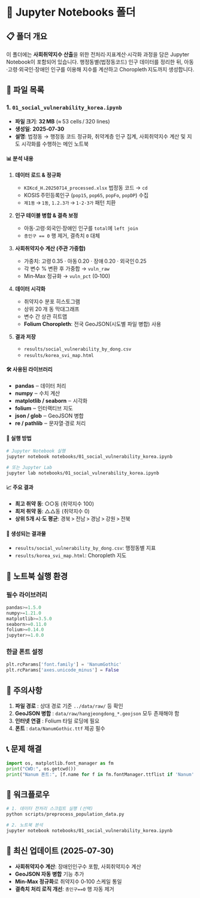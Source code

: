 # 📓 Jupyter Notebooks 폴더

## 📋 폴더 개요

이 폴더에는 **사회취약지수 산출**을 위한 전처리·지표계산·시각화 과정을 담은 Jupyter Notebook이 포함되어 있습니다. 행정동별(법정동코드) 인구 데이터를 정리한 뒤, 아동·고령·외국인·장애인 인구를 이용해 지수를 계산하고 Choropleth 지도까지 생성합니다.

## 📁 파일 목록

### 1. `01_social_vulnerability_korea.ipynb`

* **파일 크기**: **32 MB** (≈ 53 cells / 320 lines)
* **생성일**: **2025‑07‑30**
* **설명**: 법정동 → 행정동 코드 정규화, 취약계층 인구 집계, 사회취약지수 계산 및 지도 시각화를 수행하는 메인 노트북

#### 📊 분석 내용

1. **데이터 로드 & 정규화**

   * `KIKcd_H.20250714_processed.xlsx` 법정동 코드 → `cd`
   * KOSIS 주민등록인구 (`pop15`, `pop65`, `popFo`, `popDP`) 수집
   * `제1동` → `1동`, `1.2.3가` → `1·2·3가` 패턴 치환

2. **인구 테이블 병합 & 결측 보정**

   * 아동·고령·외국인·장애인 인구를 `total`에 `left join`
   * `총인구 == 0` 행 제거, 결측치 `0` 대체

3. **사회취약지수 계산 (주관 가중합)**

   * 가중치: 고령 0.35 · 아동 0.20 · 장애 0.20 · 외국인 0.25
   * 각 변수 % 변환 후 가중합 → `vuln_raw`
   * Min‑Max 정규화 → `vuln_pct` (0‑100)

4. **데이터 시각화**

   * 취약지수 분포 히스토그램
   * 상위 20 개 동 막대그래프
   * 변수 간 상관 히트맵
   * **Folium Choropleth**: 전국 GeoJSON(시도별 파일 병합) 사용

5. **결과 저장**

   * `results/social_vulnerability_by_dong.csv`
   * `results/korea_svi_map.html`

#### 🛠️ 사용된 라이브러리

* **pandas** ‒ 데이터 처리
* **numpy** ‒ 수치 계산
* **matplotlib / seaborn** ‒ 시각화
* **folium** ‒ 인터랙티브 지도
* **json / glob** ‒ GeoJSON 병합
* **re / pathlib** ‒ 문자열·경로 처리

#### 🎯 실행 방법

```bash
# Jupyter Notebook 실행
jupyter notebook notebooks/01_social_vulnerability_korea.ipynb

# 또는 Jupyter Lab
jupyter lab notebooks/01_social_vulnerability_korea.ipynb
```

#### 📈 주요 결과

* **최고 취약 동**: ○○동 (취약지수 100)
* **최저 취약 동**: △△동 (취약지수 0)
* **상위 5개 시·도 평균**: 경북 > 전남 > 경남 > 강원 > 전북

#### 💾 생성되는 결과물

* `results/social_vulnerability_by_dong.csv`: 행정동별 지표
* `results/korea_svi_map.html`: Choropleth 지도

## 🔧 노트북 실행 환경

### 필수 라이브러리

```python
pandas>=1.5.0
numpy>=1.21.0
matplotlib>=3.5.0
seaborn>=0.11.0
folium>=0.14.0
jupyter>=1.0.0
```

### 한글 폰트 설정

```python
plt.rcParams['font.family'] = 'NanumGothic'
plt.rcParams['axes.unicode_minus'] = False
```

## 🚨 주의사항

1. **파일 경로** : 상대 경로 기준 `../data/raw/` 등 확인
2. **GeoJSON 병합** : `data/raw/hangjeongdong_*.geojson` 모두 존재해야 함
3. **인터넷 연결** : Folium 타일 로딩에 필요
4. **폰트** : `data/NanumGothic.ttf` 제공 필수

## 📞 문제 해결

```python
import os, matplotlib.font_manager as fm
print("CWD:", os.getcwd())
print("Nanum 폰트:", [f.name for f in fm.fontManager.ttflist if 'Nanum' in f.name])
```

## 🔄 워크플로우

```bash
# 1. 데이터 전처리 스크립트 실행 (선택)
python scripts/preprocess_population_data.py

# 2. 노트북 분석
jupyter notebook notebooks/01_social_vulnerability_korea.ipynb
```

## 🚀 최신 업데이트 (2025‑07‑30)

* **사회취약지수 계산**: 장애인인구수 포함, 사회취약지수 계산
* **GeoJSON 자동 병합** 기능 추가
* **Min‑Max 정규화**로 취약지수 0‑100 스케일 통일
* **결측치 처리 로직 개선**: `총인구==0` 행 자동 제거
